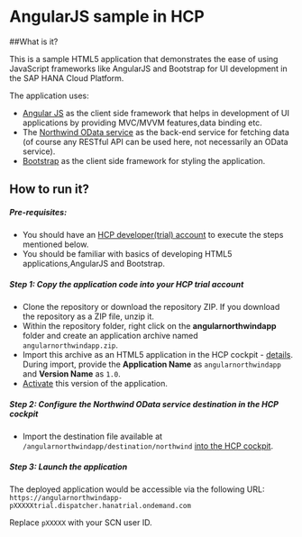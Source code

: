 # AngularJS sample in HCP

##What is it?

This is a sample HTML5 application that demonstrates the ease of using JavaScript frameworks like AngularJS and Bootstrap 
for UI development in the SAP HANA Cloud Platform.

The application uses:

- [Angular JS](https://angularjs.org/) as the client side framework that helps in development of UI applications by providing MVC/MVVM features,data binding etc.
- The [Northwind OData service](http://services.odata.org/V4/Northwind/Northwind.svc/) as the back-end service for fetching data (of course any RESTful API can be used here, not necessarily an OData service).
- [Bootstrap](http://services.odata.org/V4/Northwind/Northwind.svc/) as the client side framework for styling the application.

## How to run it?

##### Pre-requisites:
- You should have an [HCP developer(trial) account](https://account.hanatrial.ondemand.com/cockpit) to execute the steps mentioned below.
- You should be familiar with basics of developing HTML5 applications,AngularJS and Bootstrap.

##### Step 1: Copy the application code into your HCP trial account

- Clone the repository or download the repository ZIP. If you download the repository as a ZIP file, unzip it. 
- Within the repository folder, right click on the **angularnorthwindapp** folder and create an application archive named `angularnorthwindapp.zip`.
- Import this archive as an HTML5 application in the HCP cockpit - [details](https://help.hana.ondemand.com/help/frameset.htm?b8d879c30b44455d906bfa4c35b8221d.html). <BR>
  During import, provide the **Application Name** as `angularnorthwindapp` and **Version Name** as `1.0`.
- [Activate](https://help.hana.ondemand.com/help/frameset.htm?dfaaf837ca5f4ff8bb25907a342a1416.html) this version of the application.

##### Step 2: Configure the Northwind OData service destination in the HCP cockpit

- Import the destination file available at `/angularnorthwindapp/destination/northwind` [into the HCP cockpit](https://help.hana.ondemand.com/help/frameset.htm?a2550c3fcf2b430f94f99072677bf9ec.html).

##### Step 3: Launch the application
The deployed application would be accessible via the following URL: <BR>
`https://angularnorthwindapp-pXXXXXtrial.dispatcher.hanatrial.ondemand.com`

Replace `pXXXXX` with your SCN user ID.








